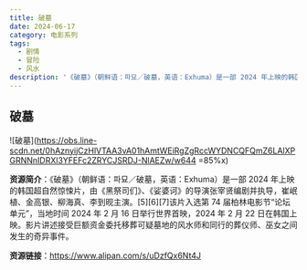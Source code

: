 ```yaml
---
title: 破墓
date: 2024-06-17
category: 电影系列
tags:
  - 剧情
  - 冒险
  - 风水
description: '《破墓》（朝鲜语：파묘／破墓，英语：Exhuma）是一部 2024 年上映的韩国超自然惊悚片，由《黑祭司们》、《娑婆诃》的导演张宰贤编剧并执导，崔岷植、金高银、柳海真、李到𬀪主演。[5][6][7]该片入选第 74 届柏林电影节“论坛单元”，当地时间 2024 年 2 月 16 日举行世界首映，2024 年 2 月 22 日在韩国上映。影片讲述接受巨额资金委托移葬可疑墓地的风水师和同行的葬仪师、巫女之间发生的奇异事件。'
---
```


## 破墓

![破墓](https://obs.line-scdn.net/0hAznyijCzHlVTAA3vA01hAmtWEiRgZgRccWYDNCQFQmZ6LAlXPGRNNnIDRXl3YFEFc2ZRYCJSRDJ-NlAEZw/w644 =85%x)

**资源简介**：《破墓》（朝鲜语：파묘／破墓，英语：Exhuma）是一部 2024 年上映的韩国超自然惊悚片，由《黑祭司们》、《娑婆诃》的导演张宰贤编剧并执导，崔岷植、金高银、柳海真、李到𬀪主演。[5][6][7]该片入选第 74 届柏林电影节“论坛单元”，当地时间 2024 年 2 月 16 日举行世界首映，2024 年 2 月 22 日在韩国上映。影片讲述接受巨额资金委托移葬可疑墓地的风水师和同行的葬仪师、巫女之间发生的奇异事件。

**资源链接**：https://www.alipan.com/s/uDzfQx6Nt4J
